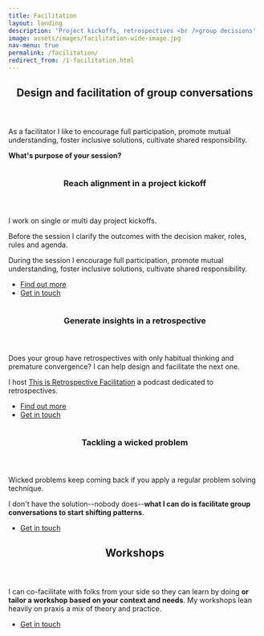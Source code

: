 ```yaml
---
title: Facilitation
layout: landing
description: 'Project kickoffs, retrospectives <br />group decisions'
image: assets/images/facilitation-wide-image.jpg
nav-menu: true
permalink: /facilitation/
redirect_from: /1-facilitation.html
---
```


<!-- Main -->
<div id="main">

<!-- One -->
<section id="one">
	<div class="inner">
		<header class="major">
			<h2>Design and facilitation of group conversations</h2>
		</header>
		<p>As a facilitator I like to encourage full participation, promote mutual understanding, foster inclusive solutions, cultivate shared responsibility.</p>		
		<p><strong>What's purpose of your session?</strong></p>
	</div>
</section>

<!-- Two -->
<section id="two" class="spotlights">
	<section>
		<div class="image">
			<img src="{% link assets/images/project-kickoff.jpg %}" alt="" data-position="center center" />
		</div>
		<div class="content">
			<div class="inner">
				<header class="major">
					<h3 id="kickoff">Reach alignment in a project kickoff</h3>
				</header>
				<p>I work on single or multi day project kickoffs.</p>
				<p>Before the session I clarify the outcomes with the decision maker, roles, rules and agenda.</p>				
				<p>During the session I encourage full participation, promote mutual understanding, foster inclusive solutions, cultivate shared responsibility.</p>
				<ul class="actions">
					<li><a target="_blank" href="/facilitation/project-kickoff" class="button icon fa-search">Find out more</a></li>
					<li><a target="_blank" href="https://calendly.com/teotti/free-30-minutes-chat" class="button special icon fa-comment">Get in touch</a></li>
				</ul>
			</div>
		</div>
	</section>
	<section>
		<a href="generic.html" class="image">
			<img src="{% link assets/images/retrospectives.jpg %}" alt="" data-position="top center" />
		</a>
		<div class="content">
			<div class="inner">
				<header class="major">
					<h3 id="retrospectives">Generate insights in a retrospective</h3>
				</header>
				<p>Does your group have retrospectives with only habitual thinking and premature convergence? I can help design and facilitate the next one.</p>
				<p>I host <a href="http://thisisretrospectivefacilitation.com/">This is Retrospective Facilitation</a> a podcast dedicated to retrospectives.</p>
				<ul class="actions">
					<li><a target="_blank" href="/facilitation/agile-retrospectives" class="button icon fa-search">Find out more</a></li>
					<li><a target="_blank" href="https://calendly.com/teotti/free-30-minutes-chat" class="button">Get in touch</a></li>
				</ul>
			</div>
		</div>
	</section>
	<section>
		<div href="generic.html" class="image">
			<img src="{% link assets/images/group-decision.jpg %}" alt="" data-position="25% 25%" />
		</div>
		<div class="content">
			<div class="inner">
				<header class="major">
					<h3>Tackling a wicked problem</h3>
				</header>
				<p>Wicked problems keep coming back if you apply a regular problem solving technique.</p>
				<p>I don't have the solution--nobody does--<strong>what I can do is facilitate group conversations to start shifting patterns</strong>.</p>
				<ul class="actions">
					<li><a target="_blank" href="https://calendly.com/teotti/free-30-minutes-chat" class="button">Get in touch</a></li>
				</ul>
			</div>
		</div>
	</section>
</section>

<!-- Three -->
<section id="three">
	<div class="inner">
		<header class="major">
			<h2>Workshops</h2>
		</header>
		<p>I can co-facilitate with folks from your side so they can learn by doing <strong>or tailor a workshop based on your context and needs</strong>. My workshops lean heavily on praxis a mix of theory and practice.</p>
<ul class="actions">
					<li><a target="_blank" href="https://calendly.com/teotti/free-30-minutes-chat" class="button">Get in touch</a></li>
				</ul>
	</div>
</section>

</div>
